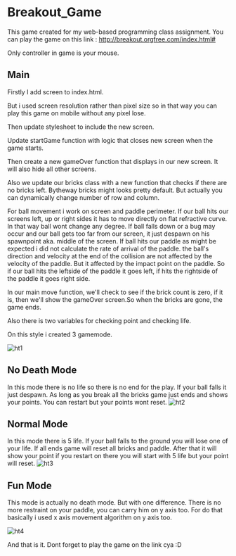 # Breakout_Game
This game created for my web-based programming class assignment.
You can play the game on this link :
http://breakout.orgfree.com/index.html#

Only controller in game is your mouse.

## Main
Firstly I add screen to index.html.

But i used screen resolution rather than pixel size so in that way you can play this game on mobile without any pixel lose.

Then update stylesheet to include the new screen.

Update startGame function with logic that closes new screen when the game starts.

Then create a new gameOver function that displays in our new screen. It will also hide all other screens.

Also we update our bricks class with a new function that checks if there are no bricks left.
Bytheway bricks might looks pretty default. But actually you can dynamically change number of row and column. 

For ball movement i work on screen and paddle perimeter. If our ball hits our screens left, up or right sides it has to move directly on flat refractive curve. In that way ball wont change any degree.
If ball falls down or a bug may occur and our ball gets too far from our screen, it just despawn on his spawnpoint aka. middle of the screen.
If ball hits our paddle as might be expected i did not calculate the rate of arrival of the paddle. the ball's direction and velocity at the end of the collision are not affected by the velocity of the paddle. But it affected by the impact point on the paddle. So if our ball hits the leftside of the paddle it goes left, if hits the rightside of the paddle it goes right side.

In our main move function, we'll check to see if the brick count is zero, if it is, then we'll show the gameOver screen.So when the bricks are gone, the game ends.

Also there is two variables for checking point and checking life. 

On this style i created 3 gamemode.

![ht1](https://user-images.githubusercontent.com/72496488/167949479-ab0022cd-1369-4f07-80bc-dcd8b8de01ab.PNG)


## No Death Mode 
In this mode there is no life so there is no end for the play. If your ball falls it just despawn. As long as you break all the bricks game just ends and shows your points. You can restart but your points wont reset.
![ht2](https://user-images.githubusercontent.com/72496488/167949925-ca4d2b62-08cf-4141-a89b-657a2f046d05.PNG)

## Normal Mode 
In this mode there is 5 life. If your ball falls to the ground you will lose one of your life. If all ends game will reset all bricks and paddle. After that it will show your point if you restart on there you will start with 5 life but your point will reset.
![ht3](https://user-images.githubusercontent.com/72496488/167950431-cd65eff5-12bc-4618-b69e-9b9acc98cc57.PNG)

## Fun Mode 
This mode is actually no death mode. But with one difference. There is no more restraint on your paddle, you can carry him on y axis too. For do that basically i used x axis movement algorithm on y axis too.

![ht4](https://user-images.githubusercontent.com/72496488/167950980-7418f4e8-5c95-42e3-b163-fa1d9ae00fef.PNG)

And that is it. Dont forget to play the game on the link cya :D

